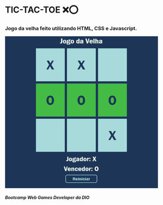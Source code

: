 # TIC-TAC-TOE :x::o:

### Jogo da velha feito utilizando HTML, CSS e Javascript.

!["screenshot"](https://github.com/bluejynz/dio-jogodavelha/blob/main/tictactoe.png?raw=true)

##### Bootcamp Web Games Developer da DIO
